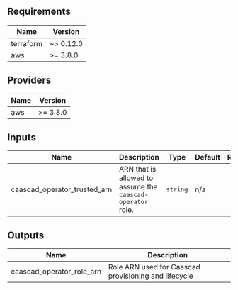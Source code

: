 <!-- BEGINNING OF PRE-COMMIT-TERRAFORM DOCS HOOK -->
## Requirements

| Name | Version |
|------|---------|
| terraform | ~> 0.12.0 |
| aws | >= 3.8.0 |

## Providers

| Name | Version |
|------|---------|
| aws | >= 3.8.0 |

## Inputs

| Name | Description | Type | Default | Required |
|------|-------------|------|---------|:--------:|
| caascad\_operator\_trusted\_arn | ARN that is allowed to assume the `caascad-operator` role. | `string` | n/a | yes |

## Outputs

| Name | Description |
|------|-------------|
| caascad\_operator\_role\_arn | Role ARN used for Caascad provisioning and lifecycle |

<!-- END OF PRE-COMMIT-TERRAFORM DOCS HOOK -->
